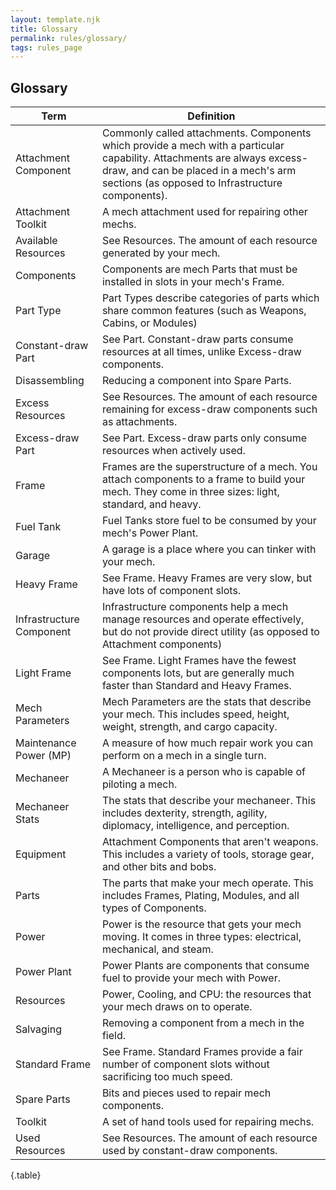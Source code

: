```yaml
---
layout: template.njk
title: Glossary
permalink: rules/glossary/
tags: rules_page
---
```

## Glossary

| Term                     | Definition |
| ------------------------ | ---------- |
| Attachment Component     | Commonly called attachments. Components which provide a mech with a particular capability. Attachments are always excess-draw, and can be placed in a mech's arm sections (as opposed to Infrastructure components). |
| Attachment Toolkit       | A mech attachment used for repairing other mechs. |
| Available Resources      | See Resources. The amount of each resource generated by your mech. |
| Components               | Components are mech Parts that must be installed in slots in your mech's Frame. |
| Part Type                | Part Types describe categories of parts which share common features (such as Weapons, Cabins, or Modules) |
| Constant-draw Part       | See Part. Constant-draw parts consume resources at all times, unlike Excess-draw components. |
| Disassembling            | Reducing a component into Spare Parts. |
| Excess Resources         | See Resources. The amount of each resource remaining for excess-draw components such as attachments. |
| Excess-draw Part         | See Part. Excess-draw parts only consume resources when actively used. |
| Frame                    | Frames are the superstructure of a mech. You attach components to a frame to build your mech. They come in three sizes: light, standard, and heavy. |
| Fuel Tank                | Fuel Tanks store fuel to be consumed by your mech's Power Plant. |
| Garage                   | A garage is a place where you can tinker with your mech. |
| Heavy Frame              | See Frame. Heavy Frames are very slow, but have lots of component slots. |
| Infrastructure Component | Infrastructure components help a mech manage resources and operate effectively, but do not provide direct utility (as opposed to Attachment components) |
| Light Frame              | See Frame. Light Frames have the fewest components lots, but are generally much faster than Standard and Heavy Frames. |
| Mech Parameters          | Mech Parameters are the stats that describe your mech. This includes speed, height, weight, strength, and cargo capacity. |
| Maintenance Power (MP)   | A measure of how much repair work you can perform on a mech in a single turn. |
| Mechaneer                | A Mechaneer is a person who is capable of piloting a mech. |
| Mechaneer Stats          | The stats that describe your mechaneer. This includes dexterity, strength, agility, diplomacy, intelligence, and perception. |
| Equipment                | Attachment Components that aren't weapons. This includes a variety of tools, storage gear, and other bits and bobs. |
| Parts                    | The parts that make your mech operate. This includes Frames, Plating, Modules, and all types of Components. |
| Power                    | Power is the resource that gets your mech moving. It comes in three types: electrical, mechanical, and steam. |
| Power Plant              | Power Plants are components that consume fuel to provide your mech with Power. |
| Resources                | Power, Cooling, and CPU: the resources that your mech draws on to operate. |
| Salvaging                | Removing a component from a mech in the field. |
| Standard Frame           | See Frame. Standard Frames provide a fair number of component slots without sacrificing too much speed. |
| Spare Parts              | Bits and pieces used to repair mech components. |
| Toolkit                  | A set of hand tools used for repairing mechs. |
| Used Resources           | See Resources. The amount of each resource used by constant-draw components. |

{.table}